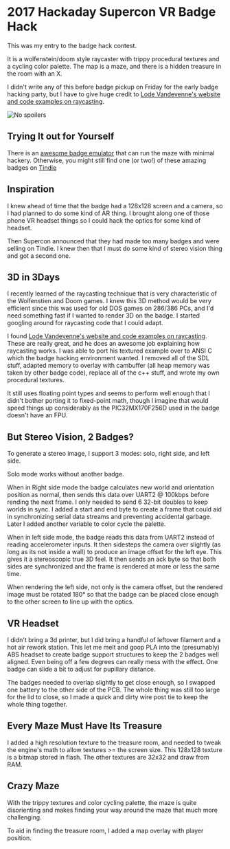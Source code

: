 # 2017 Hackaday Supercon VR Badge Hack

This was my entry to the badge hack contest.

It is a wolfenstein/doom style raycaster with trippy procedural textures and a cycling color palette. The map is a maze, and there is a hidden treasure in the room with an X.

I didn't write any of this before badge pickup on Friday for the early badge hacking party, but I have to give huge credit to [Lode Vandevenne's website and code examples on raycasting](http://lodev.org/cgtutor/).

![No spoilers](images/demo.gif "No spoilers")

## Trying It out for Yourself

There is an [awesome badge emulator](https://github.com/graphiq/hackaday2017-badge-emul) that can run the maze with minimal hackery. Otherwise, you might still find one (or two!) of these amazing badges on [Tindie](https://www.tindie.com/products/hackadaystore/2017-hackaday-superconference-badge)

## Inspiration

I knew ahead of time that the badge had a 128x128 screen and a camera, so I had planned to do some kind of AR thing. I brought along one of those phone VR headset things so I could hack the optics for some kind of headset.

Then Supercon announced that they had made too many badges and were selling on Tindie. I knew then that I must do some kind of stereo vision thing and got a second one.

## 3D in 3Days

I recently learned of the raycasting technique that is very characteristic of the Wolfenstien and Doom games. I knew this 3D method would be very efficient since this was used for old DOS games on 286/386 PCs, and I'd need something fast if I wanted to render 3D on the badge. I started googling around for raycasting code that I could adapt. 

I found [Lode Vandevenne's website and code examples on raycasting](http://lodev.org/cgtutor/). These are really great, and he does an awesome job explaining how raycasting works. I was able to port his textured example over to ANSI C which the badge hacking environment wanted. I removed all of the SDL stuff, adapted memory to overlay with cambuffer (all heap memory was taken by other badge code), replace all of the c++ stuff, and wrote my own procedural textures.

It still uses floating point types and seems to perform well enough that I didn't bother porting it to fixed-point math, though I imagine that would speed things up considerably as the PIC32MX170F256D used in the badge doesn't have an FPU.


## But Stereo Vision, 2 Badges?

To generate a stereo image, I support 3 modes: solo, right side, and left side. 

Solo mode works without another badge. 

When in Right side mode the badge calculates new world and orientation position as normal, then sends this data over UART2 @ 100kbps before rending the next frame. I only needed to send 6 32-bit doubles to keep worlds in sync. I added a start and end byte to create a frame that could aid in synchronizing serial data streams and preventing accidental garbage. Later I added another variable to color cycle the palette.

When in left side mode, the badge reads this data from UART2 instead of reading accelerometer inputs. It then sidesteps the camera over slightly (as long as its not inside a wall) to produce an image offset for the left eye. This gives it a stereoscopic true 3D feel. It then sends an ack byte so that both sides are synchronized and the frame is rendered at more or less the same time.

When rendering the left side, not only is the camera offset, but the rendered image must be rotated 180° so that the badge can be placed close enough to the other screen to line up with the optics.

## VR Headset

I didn't bring a 3d printer, but I did bring a handful of leftover filament and a hot air rework station. This let me melt and goop PLA into the (presumably) ABS headset to create badge support structures to keep the 2 badges well aligned. Even being off a few degrees can really mess with the effect. One badge can slide a bit to adjust for pupillary distance.

The badges needed to overlap slightly to get close enough, so I swapped one battery to the other side of the PCB. The whole thing was still too large for the lid to close, so I made a quick and dirty wire post tie to keep the whole thing together.

## Every Maze Must Have Its Treasure

I added a high resolution texture to the treasure room, and needed to tweak the engine's math to allow textures >= the screen size. This 128x128 texture is a bitmap stored in flash. The other textures are 32x32 and draw from RAM.

## Crazy Maze

With the trippy textures and color cycling palette, the maze is quite disorienting and makes finding your way around the maze that much more challenging.

To aid in finding the treasure room, I added a map overlay with player position.


